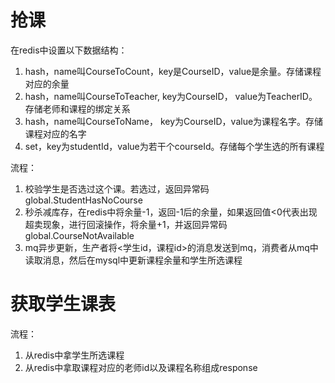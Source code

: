 # 抢课
在redis中设置以下数据结构：
1. hash，name叫CourseToCount，key是CourseID，value是余量。存储课程对应的余量
2. hash，name叫CourseToTeacher, key为CourseID， value为TeacherID。存储老师和课程的绑定关系
3. hash，name叫CourseToName， key为CourseID，value为课程名字。存储课程对应的名字
4. set，key为studentId，value为若干个courseId。存储每个学生选的所有课程

流程：
1. 校验学生是否选过这个课。若选过，返回异常码global.StudentHasNoCourse
2. 秒杀减库存，在redis中将余量-1，返回-1后的余量，如果返回值<0代表出现超卖现象，进行回滚操作，将余量+1，并返回异常码global.CourseNotAvailable
3. mq异步更新，生产者将<学生id，课程id>的消息发送到mq，消费者从mq中读取消息，然后在mysql中更新课程余量和学生所选课程

# 获取学生课表
流程：
1. 从redis中拿学生所选课程
2. 从redis中拿取课程对应的老师id以及课程名称组成response